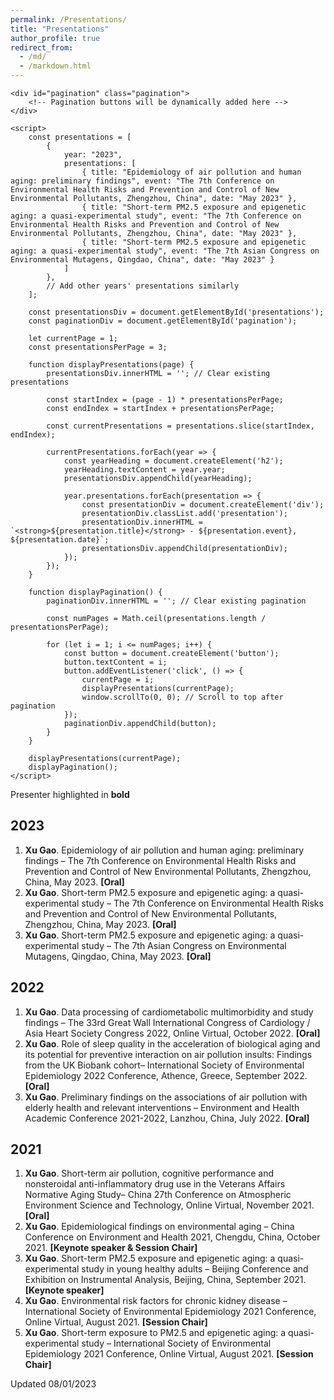 ```yaml
---
permalink: /Presentations/
title: "Presentations"
author_profile: true
redirect_from: 
  - /md/
  - /markdown.html
---
```


<!DOCTYPE html>
<html lang="en">
<head>
    <meta charset="UTF-8">
    <meta name="viewport" content="width=device-width, initial-scale=1.0">
    <title>Presentations</title>
    <style>
        /* Add your CSS styling here */
        .presentation {
            margin-bottom: 20px;
        }
        .pagination {
            margin-top: 20px;
        }
    </style>
</head>
<body>
    <div id="presentations">
        <!-- Presentations will be dynamically added here -->
    </div>

    <div id="pagination" class="pagination">
        <!-- Pagination buttons will be dynamically added here -->
    </div>

    <script>
        const presentations = [
            {
                year: "2023",
                presentations: [
                    { title: "Epidemiology of air pollution and human aging: preliminary findings", event: "The 7th Conference on Environmental Health Risks and Prevention and Control of New Environmental Pollutants, Zhengzhou, China", date: "May 2023" },
                    { title: "Short-term PM2.5 exposure and epigenetic aging: a quasi-experimental study", event: "The 7th Conference on Environmental Health Risks and Prevention and Control of New Environmental Pollutants, Zhengzhou, China", date: "May 2023" },
                    { title: "Short-term PM2.5 exposure and epigenetic aging: a quasi-experimental study", event: "The 7th Asian Congress on Environmental Mutagens, Qingdao, China", date: "May 2023" }
                ]
            },
            // Add other years' presentations similarly
        ];

        const presentationsDiv = document.getElementById('presentations');
        const paginationDiv = document.getElementById('pagination');

        let currentPage = 1;
        const presentationsPerPage = 3;

        function displayPresentations(page) {
            presentationsDiv.innerHTML = ''; // Clear existing presentations

            const startIndex = (page - 1) * presentationsPerPage;
            const endIndex = startIndex + presentationsPerPage;

            const currentPresentations = presentations.slice(startIndex, endIndex);

            currentPresentations.forEach(year => {
                const yearHeading = document.createElement('h2');
                yearHeading.textContent = year.year;
                presentationsDiv.appendChild(yearHeading);

                year.presentations.forEach(presentation => {
                    const presentationDiv = document.createElement('div');
                    presentationDiv.classList.add('presentation');
                    presentationDiv.innerHTML = `<strong>${presentation.title}</strong> - ${presentation.event}, ${presentation.date}`;
                    presentationsDiv.appendChild(presentationDiv);
                });
            });
        }

        function displayPagination() {
            paginationDiv.innerHTML = ''; // Clear existing pagination

            const numPages = Math.ceil(presentations.length / presentationsPerPage);

            for (let i = 1; i <= numPages; i++) {
                const button = document.createElement('button');
                button.textContent = i;
                button.addEventListener('click', () => {
                    currentPage = i;
                    displayPresentations(currentPage);
                    window.scrollTo(0, 0); // Scroll to top after pagination
                });
                paginationDiv.appendChild(button);
            }
        }

        displayPresentations(currentPage);
        displayPagination();
    </script>
</body>
</html>


Presenter highlighted in **bold**

## 2023
1. **Xu Gao**.  Epidemiology of air pollution and human aging: preliminary findings – The 7th Conference on Environmental Health Risks and Prevention and Control of New Environmental Pollutants, Zhengzhou, China, May 2023. **\[Oral\]** 
2. **Xu Gao**.  Short-term PM2.5 exposure and epigenetic aging: a quasi-experimental study – The 7th Conference on Environmental Health Risks and Prevention and Control of New Environmental Pollutants, Zhengzhou, China, May 2023. **\[Oral\]** 
3. **Xu Gao**.  Short-term PM2.5 exposure and epigenetic aging: a quasi-experimental study – The 7th Asian Congress on Environmental Mutagens, Qingdao, China, May 2023. **\[Oral\]** 

## 2022
1. **Xu Gao**.  Data processing of cardiometabolic multimorbidity and study findings – The 33rd Great Wall International Congress of Cardiology / Asia Heart Society Congress 2022, Online Virtual, October 2022. **\[Oral\]** 
2. **Xu Gao**.  Role of sleep quality in the acceleration of biological aging and its potential for preventive interaction on air pollution insults: Findings from the UK Biobank cohort– International Society of Environmental Epidemiology 2022 Conference, Athence, Greece, September 2022. **\[Oral\]** 
3. **Xu Gao**.  Preliminary findings on the associations of air pollution with elderly health and relevant interventions – Environment and Health Academic Conference 2021-2022, Lanzhou, China, July 2022. **\[Oral\]** 

## 2021
1. **Xu Gao**.  Short-term air pollution, cognitive performance and nonsteroidal anti-inflammatory drug use in the Veterans Affairs Normative Aging Study– China 27th Conference on Atmospheric Environment Science and Technology, Online Virtual, November 2021. **\[Oral\]** 
2. **Xu Gao**.  Epidemiological findings on environmental aging – China Conference on Environment and Health 2021, Chengdu, China, October 2021. **\[Keynote speaker & Session Chair\]** 
3. **Xu Gao**.  Short-term PM2.5 exposure and epigenetic aging: a quasi-experimental study in young healthy adults – Beijing Conference and Exhibition on Instrumental Analysis, Beijing, China, September 2021. **\[Keynote speaker\]** 
4. **Xu Gao**.   Environmental risk factors for chronic kidney disease – International Society of Environmental Epidemiology 2021 Conference, Online Virtual, August 2021. **\[Session Chair\]** 
5. **Xu Gao**.  Short-term exposure to PM2.5 and epigenetic aging: a quasi-experimental study – International Society of Environmental Epidemiology 2021 Conference, Online Virtual, August 2021. **\[Session Chair\]** 

Updated 08/01/2023
